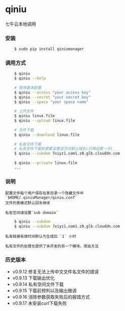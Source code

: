 # qiniu
七牛云本地调用

### 安装
```bash
    $ sudo pip install qiniumanager
```

### 调用方式
```bash
    $ qiniu
    $ qiniu --help
    
    # 使用基本配置
    $ qiniu --access "your access key"
    $ qiniu --secret "your secret key"
    $ qiniu --space "your space name"
    
    # 上传文件
    $ qiniu linux.file
    $ qiniu --upload linux.file
    
    # 文件下载
    $ qiniu --download linux.file
    
    # 私有文件下载
    # 私有文件下载前需要设置该空间默认域名(只需设置一次)
    $ qiniu --subdom 7xiyz1.com1.z0.glb.clouddn.com
    
    $ qiniu --private linux.file
    ...
```

### 说明

    配置文件每个用户保存在家目录一个隐藏文件中
    `$HOME/.qiniuManager/qiniu.conf`
    文件列表模式默认回车继续

    私有空间请设置`sub domain`

```bash
    $ qiniu --subdom
    $ qiniu --subdom 7xiyz1.com1.z0.glb.clouddn.com
```
    
    私有链接有效时间默认为生成后 `1` 小时
    
    私有文件的处理也提供了未开发的另一个模块，爬虫方法

### 历史版本

+   v0.9.12 修复无法上传中文文件名文件的错误
+   v0.9.13 下载输出优化
+   v0.9.14 私有空间文件下载
+   v0.9.15 下载前预判以及输出微调
+   v0.9.16 消除参数获取失败后的报错方式
+   v0.9.17 未安装curl下载失败